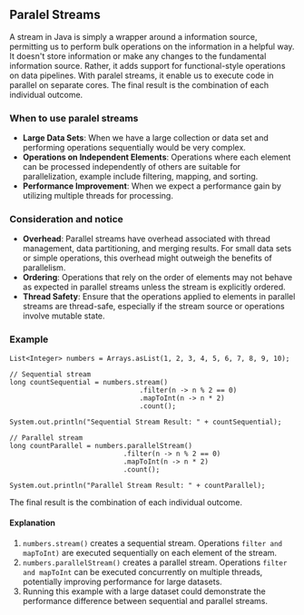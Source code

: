 <h2>Paralel Streams</h2>
A stream in Java is simply a wrapper around a information source, permitting us to perform bulk operations on the information in a helpful way. It doesn't store information or make any changes to the fundamental information source. Rather, it adds support for functional-style operations on data pipelines. With paralel streams, it enable us to execute code in parallel on separate cores. The final result is the combination of each individual outcome.

### When to use paralel streams
- <b>Large Data Sets</b>: When we have a large collection or data set and performing operations sequentially would be very complex.
- <b>Operations on Independent Elements</b>: Operations where each element can be processed independently of others are suitable for parallelization, example include filtering, mapping, and sorting.
- <b>Performance Improvement</b>: When we expect a performance gain by utilizing multiple threads for processing.

### Consideration and notice
- <b>Overhead</b>: Parallel streams have overhead associated with thread management, data partitioning, and merging results. For small data sets or simple operations, this overhead might outweigh the benefits of parallelism.
- <b>Ordering</b>: Operations that rely on the order of elements may not behave as expected in parallel streams unless the stream is explicitly ordered.
- <b>Thread Safety</b>: Ensure that the operations applied to elements in parallel streams are thread-safe, especially if the stream source or operations involve mutable state.

### Example
```
List<Integer> numbers = Arrays.asList(1, 2, 3, 4, 5, 6, 7, 8, 9, 10);
        
// Sequential stream
long countSequential = numbers.stream()
                                .filter(n -> n % 2 == 0)
                                .mapToInt(n -> n * 2)
                                .count();

System.out.println("Sequential Stream Result: " + countSequential);

// Parallel stream
long countParallel = numbers.parallelStream()
                            .filter(n -> n % 2 == 0)
                            .mapToInt(n -> n * 2)
                            .count();

System.out.println("Parallel Stream Result: " + countParallel);
```
The final result is the combination of each individual outcome.

#### Explanation
1. `numbers.stream()` creates a sequential stream. Operations `filter and mapToInt)` are executed sequentially on each element of the stream.
2. `numbers.parallelStream()` creates a parallel stream. Operations `filter and mapToInt` can be executed concurrently on multiple threads, potentially improving performance for large datasets.
3. Running this example with a large dataset could demonstrate the performance difference between sequential and parallel streams.